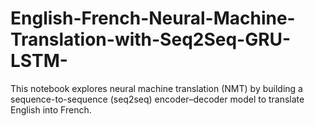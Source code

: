 # English-French-Neural-Machine-Translation-with-Seq2Seq-GRU-LSTM-
This notebook explores neural machine translation (NMT) by building a sequence-to-sequence (seq2seq) encoder–decoder model to translate English into French.
